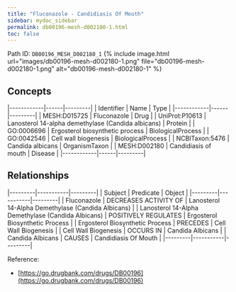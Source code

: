 ```yaml
---
title: "Fluconazole - Candidiasis Of Mouth"
sidebar: mydoc_sidebar
permalink: db00196-mesh-d002180-1.html
toc: false 
---
```



Path ID: `DB00196_MESH_D002180_1`
{% include image.html url="images/db00196-mesh-d002180-1.png" file="db00196-mesh-d002180-1.png" alt="db00196-mesh-d002180-1" %}

## Concepts

|------------|------|---------|
| Identifier | Name | Type    |
|------------|------|---------|
| MESH:D015725 | Fluconazole | Drug |
| UniProt:P10613 | Lanosterol 14-alpha demethylase (Candida albicans) | Protein |
| GO:0006696 | Ergosterol biosynthetic process | BiologicalProcess |
| GO:0042546 | Cell wall biogenesis | BiologicalProcess |
| NCBITaxon:5476 | Candida albicans | OrganismTaxon |
| MESH:D002180 | Candidiasis of mouth | Disease |
|------------|------|---------|

## Relationships

|---------|-----------|---------|
| Subject | Predicate | Object  |
|---------|-----------|---------|
| Fluconazole | DECREASES ACTIVITY OF | Lanosterol 14-Alpha Demethylase (Candida Albicans) |
| Lanosterol 14-Alpha Demethylase (Candida Albicans) | POSITIVELY REGULATES | Ergosterol Biosynthetic Process |
| Ergosterol Biosynthetic Process | PRECEDES | Cell Wall Biogenesis |
| Cell Wall Biogenesis | OCCURS IN | Candida Albicans |
| Candida Albicans | CAUSES | Candidiasis Of Mouth |
|---------|-----------|---------|

Reference: 
  - [https://go.drugbank.com/drugs/DB00196](https://go.drugbank.com/drugs/DB00196)
